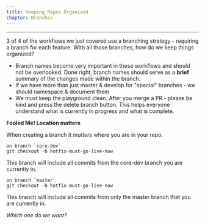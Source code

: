 ```yaml
---
title: Keeping Repos Organized
chapter: Branches
---
```


---

3 of 4 of the workflows we just covered use a branching strategy - requiring a branch for each feature.  With all those branches, how do we keep things organized?

- Branch names become very important in these workflows and should not be overlooked.  Done right, branch names should serve as a **brief** summary of the changes made within the branch.
- If we have more than just master & develop for "special" branches - we should namespace & document them
- We must keep the playground clean.  After you merge a PR - please be kind and press the delete branch button.  This helps everyone understand what is currently in progress and what is complete.


<div class="callout warning">

<i class="fa fa-info-circle" aria-hidden="true"></i> **Fooled Me! Location matters**

When creating a branch it *matters* where you are in your repo.  

```
on branch `core-dev`
git checkout -b hotfix-must-go-live-now
```

This branch will include all commits from the core-dev branch you are currently in.

```
on branch `master`
git checkout -b hotfix-must-go-live-now
```

This branch will include all commits from only the master branch that you are currently in.

*Which one do we want?*

</div>